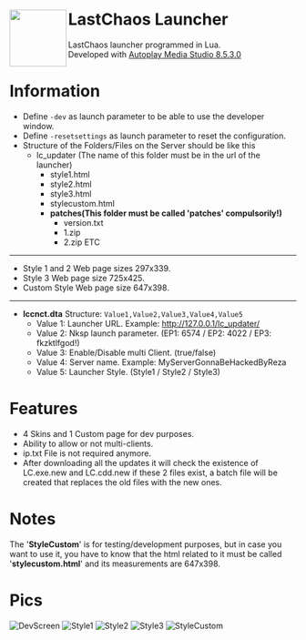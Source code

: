 # LastChaos Launcher <img align="left" src="https://user-images.githubusercontent.com/5092697/138568453-9cbbedb8-7889-4a9d-ac72-5d2dae9bae9f.png" width="100px">

LastChaos launcher programmed in Lua.<br/>
Developed with <a href="https://www.indigorose.com/autoplay-media-studio/">Autoplay Media Studio 8.5.3.0</a>

# Information
* Define ```-dev``` as launch parameter to be able to use the developer window.
* Define ```-resetsettings``` as launch parameter to reset the configuration.
* Structure of the Folders/Files on the Server should be like this
  * lc_updater (The name of this folder must be in the url of the launcher)
    * style1.html
    * style2.html
    * style3.html
    * stylecustom.html
    * __patches(This folder must be called 'patches' compulsorily!)__
      * version.txt
      * 1.zip
      * 2.zip ETC
---
* Style 1 and 2 Web page sizes 297x339.
* Style 3 Web page size 725x425.
* Custom Style Web page size 647x398.
---
* __lccnct.dta__ Structure: ```Value1,Value2,Value3,Value4,Value5```
  * Value 1: Launcher URL. Example: http://127.0.0.1/lc_updater/
  * Value 2: Nksp launch parameter. (EP1: 6574 / EP2: 4022 / EP3: fkzktlfgod!)
  * Value 3: Enable/Disable multi Client. (true/false)
  * Value 4: Server name. Example: MyServerGonnaBeHackedByReza
  * Value 5: Launcher Style. (Style1 / Style2 / Style3)

# Features
* 4 Skins and 1 Custom page for dev purposes.
* Ability to allow or not multi-clients.
* ip.txt File is not required anymore.
* After downloading all the updates it will check the existence of LC.exe.new and LC.cdd.new if these 2 files exist, a batch file will be created that replaces the old files with the new ones.

# Notes

The '__StyleCustom__' is for testing/development purposes, but in case you want to use it, you have to know that the html related to it must be called '__stylecustom.html__' and its measurements are 647x398.

# Pics
![DevScreen](https://user-images.githubusercontent.com/5092697/139489251-488bb2c8-21be-4112-b217-8602386cfb46.jpg)
![Style1](https://user-images.githubusercontent.com/5092697/139489253-07000c9f-967f-4839-8c53-55890a560521.jpg)
![Style2](https://user-images.githubusercontent.com/5092697/139489254-8f72a21a-6648-4ae2-9b34-62c9c7ea5611.png)
![Style3](https://user-images.githubusercontent.com/5092697/139489259-50cf3e21-dcda-42af-9af7-23341e1e9a76.jpg)
![StyleCustom](https://user-images.githubusercontent.com/5092697/139489261-9d43bb46-4064-4fbb-82ef-3724be8de00b.png)
